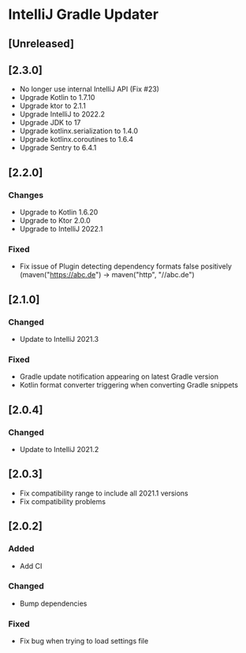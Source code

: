 # IntelliJ Gradle Updater

## [Unreleased]

## [2.3.0]
- No longer use internal IntelliJ API (Fix #23)
- Upgrade Kotlin to 1.7.10
- Upgrade ktor to 2.1.1
- Upgrade IntelliJ to 2022.2
- Upgrade JDK to 17
- Upgrade kotlinx.serialization to 1.4.0
- Upgrade kotlinx.coroutines to 1.6.4
- Upgrade Sentry to 6.4.1

## [2.2.0]
### Changes
- Upgrade to Kotlin 1.6.20
- Upgrade to Ktor 2.0.0
- Upgrade to IntelliJ 2022.1

### Fixed
- Fix issue of Plugin detecting dependency formats false positively (maven("https://abc.de") -> maven("http", "//abc.de")

## [2.1.0]
### Changed
- Update to IntelliJ 2021.3

### Fixed
- Gradle update notification appearing on latest Gradle version
- Kotlin format converter triggering when converting Gradle snippets

## [2.0.4]
### Changed
- Update to IntelliJ 2021.2

## [2.0.3]
- Fix compatibility range to include all 2021.1 versions
- Fix compatibility problems

## [2.0.2]
### Added
- Add CI

### Changed
- Bump dependencies

### Fixed
- Fix bug when trying to load settings file